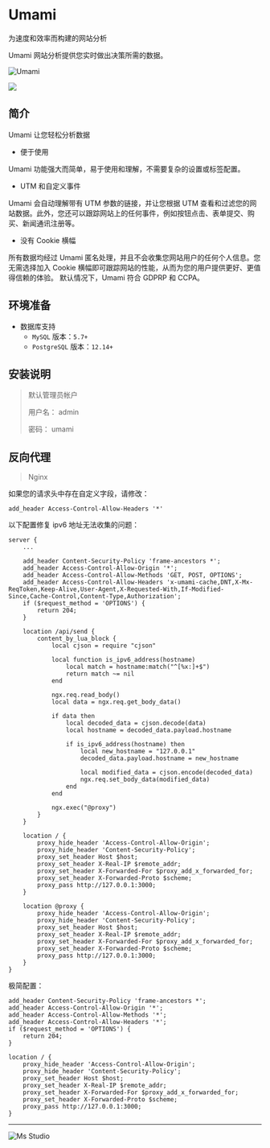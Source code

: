 # Umami

为速度和效率而构建的网站分析

Umami 网站分析提供您实时做出决策所需的数据。

![Umami](https://file.lifebus.top/imgs/umami_cover.jpg)

![](https://img.shields.io/badge/%E6%96%B0%E7%96%86%E8%90%8C%E6%A3%AE%E8%BD%AF%E4%BB%B6%E5%BC%80%E5%8F%91%E5%B7%A5%E4%BD%9C%E5%AE%A4-%E6%8F%90%E4%BE%9B%E6%8A%80%E6%9C%AF%E6%94%AF%E6%8C%81-blue)

## 简介

Umami 让您轻松分析数据

+ 便于使用

Umami 功能强大而简单，易于使用和理解，不需要复杂的设置或标签配置。

+ UTM 和自定义事件

Umami 会自动理解带有 UTM 参数的链接，并让您根据 UTM 查看和过滤您的网站数据。此外，您还可以跟踪网站上的任何事件，例如按钮点击、表单提交、购买、新闻通讯注册等。

+ 没有 Cookie 横幅

所有数据均经过 Umami 匿名处理，并且不会收集您网站用户的任何个人信息。您无需选择加入 Cookie
横幅即可跟踪网站的性能，从而为您的用户提供更好、更值得信赖的体验。
默认情况下，Umami 符合 GDPRP 和 CCPA。

## 环境准备

+ 数据库支持
    + `MySQL` 版本：`5.7+`
    + `PostgreSQL` 版本：`12.14+`

## 安装说明

> 默认管理员帐户
>
> 用户名： admin
>
> 密码： umami

## 反向代理

> Nginx

如果您的请求头中存在自定义字段，请修改：

```text
add_header Access-Control-Allow-Headers '*'
```

以下配置修复 ipv6 地址无法收集的问题：

```nginx
server {
    ...
    
    add_header Content-Security-Policy 'frame-ancestors *';
    add_header Access-Control-Allow-Origin '*';
    add_header Access-Control-Allow-Methods 'GET, POST, OPTIONS';
    add_header Access-Control-Allow-Headers 'x-umami-cache,DNT,X-Mx-ReqToken,Keep-Alive,User-Agent,X-Requested-With,If-Modified-Since,Cache-Control,Content-Type,Authorization';
    if ($request_method = 'OPTIONS') {
        return 204;
    }
    
    location /api/send {
        content_by_lua_block {
            local cjson = require "cjson"

            local function is_ipv6_address(hostname)
                local match = hostname:match("^[%x:]+$")
                return match ~= nil
            end

            ngx.req.read_body()
            local data = ngx.req.get_body_data()

            if data then
                local decoded_data = cjson.decode(data)
                local hostname = decoded_data.payload.hostname

                if is_ipv6_address(hostname) then
                    local new_hostname = "127.0.0.1"
                    decoded_data.payload.hostname = new_hostname

                    local modified_data = cjson.encode(decoded_data)
                    ngx.req.set_body_data(modified_data)
                end
            end

            ngx.exec("@proxy")
        }
    }
    
    location / {
        proxy_hide_header 'Access-Control-Allow-Origin';
        proxy_hide_header 'Content-Security-Policy';
        proxy_set_header Host $host;
        proxy_set_header X-Real-IP $remote_addr;
        proxy_set_header X-Forwarded-For $proxy_add_x_forwarded_for;
        proxy_set_header X-Forwarded-Proto $scheme;
        proxy_pass http://127.0.0.1:3000; 
    }
    
    location @proxy {
        proxy_hide_header 'Access-Control-Allow-Origin';
        proxy_hide_header 'Content-Security-Policy';
        proxy_set_header Host $host;
        proxy_set_header X-Real-IP $remote_addr;
        proxy_set_header X-Forwarded-For $proxy_add_x_forwarded_for;
        proxy_set_header X-Forwarded-Proto $scheme;
        proxy_pass http://127.0.0.1:3000;
    }
}
```

极简配置：

```nginx
add_header Content-Security-Policy 'frame-ancestors *';
add_header Access-Control-Allow-Origin '*';
add_header Access-Control-Allow-Methods '*';
add_header Access-Control-Allow-Headers '*';
if ($request_method = 'OPTIONS') {
    return 204;
}

location / {
    proxy_hide_header 'Access-Control-Allow-Origin';
    proxy_hide_header 'Content-Security-Policy';
    proxy_set_header Host $host;
    proxy_set_header X-Real-IP $remote_addr;
    proxy_set_header X-Forwarded-For $proxy_add_x_forwarded_for;
    proxy_set_header X-Forwarded-Proto $scheme;
    proxy_pass http://127.0.0.1:3000; 
}
```

---

![Ms Studio](https://file.lifebus.top/imgs/ms_blank_001.png)
